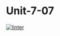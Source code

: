 # Unit-7-07
 [![linter](https://github.com/Angelina-Rajesh/Unit-7-07/workflows/linter/badge.svg)](https://github.com/marketplace/actions/super-linter)
